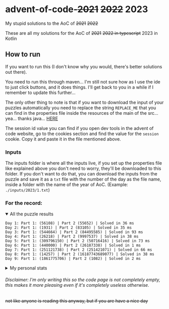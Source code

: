 # advent-of-code-~~2021~~ ~~2022~~ 2023

My stupid solutions to the AoC of ~~2021~~ ~~2022~~

These are all my solutions for the AoC of ~~2021~~ ~~2022 in typescript~~ 2023 in Kotlin

## How to run

If you want to run this (I don't know why you would, there's better solutions out there).

You need to run this through maven... I'm still not sure how as I use the ide to just click buttons, and it does things.
I'll get back to you in a while if I remember to update this further...

The only other thing to note is that if you want to download the input of your puzzles automatically you need to replace
the string `REPLACE_ME` that you can find in the properties file inside the resources of the main of the src... yea...
thanks java... [HERE](./src/main/resources/application.properties)

The session id value you can find if you open dev tools in the advent of code website, go to the cookies section and
find the value for the `session` cookie. Copy it and paste it in the file mentioned above.

### Inputs

The inputs folder is where all the inputs live, if you set up the properties file like explained above you don't need to
worry, they'll be downloaded to this folder. If you don't want to do that, you can download the inputs from the puzzle
and save it as a `txt` file with the number of the day as the file name, inside a folder with the name of the year of
AoC. (Example: `./inputs/2023/1.txt`)

### For the record:

<details open>
  <summary>All the puzzle results</summary>
  <p>

```
Day 1: Part 1: (56108) | Part 2 (55652) | Solved in 36 ms
Day 2: Part 1: (1931) | Part 2 (83105) | Solved in 35 ms
Day 3: Part 1: (544664) | Part 2 (84495585) | Solved in 93 ms
Day 4: Part 1: (26218) | Part 2 (9997537) | Solved in 38 ms
Day 5: Part 1: (309796150) | Part 2 (50716416) | Solved in 73 ms
Day 6: Part 1: (440000) | Part 2 (26187338) | Solved in 1 ms
Day 7: Part 1: (251121738) | Part 2 (251421071) | Solved in 66 ms
Day 8: Part 1: (14257) | Part 2 (16187743689077) | Solved in 38 ms
Day 9: Part 1: (1861775706) | Part 2 (1082) | Solved in 2 ms
```

  </p>
</details>

<details>
  <summary>My personal stats</summary>
  <p>
```
      --------Part 1--------   --------Part 2---------
Day       Time   Rank  Score       Time    Rank  Score
  9   10:44:32  35893      0   10:56:10   35092      0
  8   10:19:26  42394      0   14:24:27   36399      0
  7   10:56:48  37950      0   12:40:26   34900      0
  6   10:01:39  46013      0   10:11:14   44800      0
  5   08:59:52  37254      0   10:13:19   19863      0
  4   06:29:57  44674      0   07:21:32   36981      0
  3   09:47:32  44525      0   09:55:36   35569      0
  2   11:27:54  65859      0   11:35:43   61958      0
  1   09:48:11  77728      0       >24h  119217      0
```

git remote add origin git@github.com:Kimossab/advent-of-code-2023.git
git branch -M main
git push -u origin main
  </p>
</details>

###### Disclaimer: I'm only writing this so the code page is not completely empty, this makes it more pleasing even if it's completely useless otherwise.

~~not like anyone is reading this anyway, but if you are have a nice day~~
